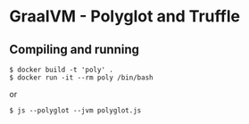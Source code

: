 # GraalVM - Polyglot and Truffle

## Compiling and running
```
$ docker build -t 'poly' .
$ docker run -it --rm poly /bin/bash
```
or
```
$ js --polyglot --jvm polyglot.js
```